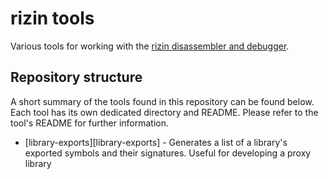 # rizin tools

Various tools for working with the [rizin disassembler and debugger][rizin].

[rizin]: https://rizin.re/

## Repository structure

A short summary of the tools found in this repository can be found below.
Each tool has its own dedicated directory and README. Please refer to the
tool's README for further information.

- [library-exports][library-exports] - Generates a list of a library's
  exported symbols and their signatures. Useful for developing a proxy
  library
